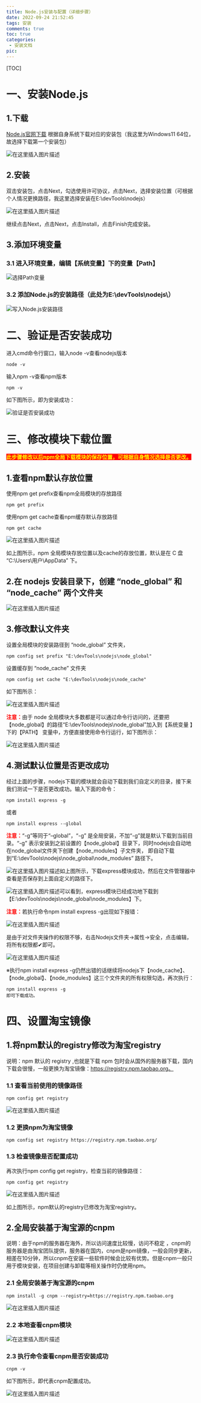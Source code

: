```yaml
---
title: Node.js安装与配置（详细步骤）
date: 2022-09-24 21:52:45
tags: 安装
comments: true
toc: true
categories:
 - 安装文档
pic:
---
```


[TOC]



# 一、安装Node.js

## 1.下载

[Node.js官网下载](http://nodejs.cn/download/)
根据自身系统下载对应的安装包（我这里为Windows11 64位，故选择下载第一个安装包）

![在这里插入图片描述](https://imagebed-1306275532.cos.ap-shanghai.myqcloud.com/img/914dfb1bae004d71bab1d7cc2c01a671.png)

## 2.安装

双击安装包，点击Next，勾选使用许可协议，点击Next，选择安装位置（可根据个人情况更换路径，我这里选择安装在E:\devTools\nodejs）

![在这里插入图片描述](https://imagebed-1306275532.cos.ap-shanghai.myqcloud.com/img/493dfc78735841f395c4a116898f5c6f.png)

继续点击Next，点击Next，点击Install，点击Finish完成安装。

## 3.添加环境变量

### 3.1 进入环境变量，编辑【系统变量】下的变量【Path】

![选择Path变量](https://imagebed-1306275532.cos.ap-shanghai.myqcloud.com/img/d128a4fe1ce34016b08a2842cde77166.png)

### 3.2 添加Node.js的安装路径（此处为E:\devTools\nodejs\）

![写入Node.js安装路径](https://imagebed-1306275532.cos.ap-shanghai.myqcloud.com/img/4609bccc18d8419ea764fb0153454ca9.png)

# 二、验证是否安装成功

进入cmd命令行窗口，输入node -v查看nodejs版本

``` 
node -v
```

输入npm -v查看npm版本

```
npm -v
```


如下图所示，即为安装成功：

![验证是否安装成功](https://imagebed-1306275532.cos.ap-shanghai.myqcloud.com/img/ff513962ea164d019d3a9d542d26f0ba.png)

# 三、修改模块下载位置

<span style="color:yellow;background:red">**此步骤修改以后npm全局下载模块的保存位置，可根据自身情况选择是否更改。**</span>

## 1.查看npm默认存放位置

使用npm get prefix查看npm全局模块的存放路径

```
npm get prefix
```


使用npm get cache查看npm缓存默认存放路径

```
npm get cache
```

![在这里插入图片描述](https://imagebed-1306275532.cos.ap-shanghai.myqcloud.com/img/e21684575b404a7f87f83572f8df3d4c.png)

如上图所示，npm 全局模块存放位置以及cache的存放位置，默认是在 C 盘 “C:\Users\用户\AppData” 下。

## 2.在 nodejs 安装目录下，创建 “node_global” 和 “node_cache” 两个文件夹

![在这里插入图片描述](https://imagebed-1306275532.cos.ap-shanghai.myqcloud.com/img/e9847471a84c45ddb1fc416a223cdb55.png)

## 3.修改默认文件夹

设置全局模块的安装路径到 “node_global” 文件夹，

```
npm config set prefix "E:\devTools\nodejs\node_global"
```

设置缓存到 “node_cache” 文件夹

```
npm config set cache "E:\devTools\nodejs\node_cache"
```


如下图所示：

![在这里插入图片描述](https://imagebed-1306275532.cos.ap-shanghai.myqcloud.com/img/6e67a30770ff40c49f640007f96703d1.png)

<span style ="color:red">**注意：**</span>由于 node 全局模块大多数都是可以通过命令行访问的，还要把【node_global】的路径“E:\devTools\nodejs\node_global”加入到【系统变量 】下的【PATH】 变量中，方便直接使用命令行运行，如下图所示：

![在这里插入图片描述](https://imagebed-1306275532.cos.ap-shanghai.myqcloud.com/img/bb96741ac93447aba9e65f0a184e3d11.png)

## 4.测试默认位置是否更改成功

经过上面的步骤，nodejs下载的模块就会自动下载到我们自定义的目录，接下来我们测试一下是否更改成功。输入下面的命令：

```
npm install express -g
```

或者

```
npm install express --global
```

<span style="color:red">**注意：**</span>“-g”等同于“–global”，“-g” 是全局安装，不加“-g”就是默认下载到当前目录。“-g” 表示安装到之前设置的【node_global】目录下，同时nodejs会自动地在node_global文件夹下创建【node_modules】子文件夹， 即自动下载到“E:\devTools\nodejs\node_global\node_modules” 路径下。

![在这里插入图片描述](https://imagebed-1306275532.cos.ap-shanghai.myqcloud.com/img/e05642e304a443ec85794f2ac3bad6a8.png)如上图所示，下载express模块成功，然后在文件管理器中查看是否保存到上面自定义的路径下。

![在这里插入图片描述](https://imagebed-1306275532.cos.ap-shanghai.myqcloud.com/img/d460d0cd30884a83bb175a6e6127aeca.png)可以看到，express模块已经成功地下载到【E:\devTools\nodejs\node_global\node_modules】下。

<span style="color:red">**注意：**</span>若执行命令npm install express -g出现如下报错：

![在这里插入图片描述](https://imagebed-1306275532.cos.ap-shanghai.myqcloud.com/img/6caaa64529e0401aa2d467a8a5ceec22.png)

是由于对文件夹操作的权限不够，右击Nodejs文件夹->属性->安全，点击编辑，将所有权限都✔即可。

![在这里插入图片描述](https://imagebed-1306275532.cos.ap-shanghai.myqcloud.com/img/d1a6f84379d3443bad6af4c734e169d7.png)

※执行npm install express -g仍然出错的话继续将nodejs下【node_cache】、【node_global】、【node_modules】这三个文件夹的所有权限勾选，再次执行：

```
npm install express -g
即可下载成功。
```

# 四、设置淘宝镜像

## 1.将npm默认的registry修改为淘宝registry

说明：npm 默认的 registry ,也就是下载 npm 包时会从国外的服务器下载，国内下载会很慢，一般更换为淘宝镜像：https://registry.npm.taobao.org。

### 1.1 查看当前使用的镜像路径

```
npm config get registry
```

![在这里插入图片描述](https://imagebed-1306275532.cos.ap-shanghai.myqcloud.com/img/ef81e85548b74e06bc325a27a9914258.png)

### 1.2 更换npm为淘宝镜像

```
npm config set registry https://registry.npm.taobao.org/
```

### 1.3 检查镜像是否配置成功

再次执行npm config get registry，检查当前的镜像路径：

```
npm config get registry
```

![在这里插入图片描述](https://imagebed-1306275532.cos.ap-shanghai.myqcloud.com/img/5e6a5bd3b935462fb2521db2d9ea2577.png)

如上图所示，npm默认的registry已修改为淘宝registry。

## 2.全局安装基于淘宝源的cnpm

说明：由于npm的服务器在海外，所以访问速度比较慢，访问不稳定 ，cnpm的服务器是由淘宝团队提供，服务器在国内，cnpm是npm镜像，一般会同步更新，相差在10分钟，所以cnpm在安装一些软件时候会比较有优势。但是cnpm一般只用于模块安装，在项目创建与卸载等相关操作时仍使用npm。

### 2.1 全局安装基于淘宝源的cnpm

```
npm install -g cnpm --registry=https://registry.npm.taobao.org
```

![在这里插入图片描述](https://imagebed-1306275532.cos.ap-shanghai.myqcloud.com/img/b1247b4bd75d4e128914eba35e2ed91f.png)

### 2.2 本地查看cnpm模块

![在这里插入图片描述](https://imagebed-1306275532.cos.ap-shanghai.myqcloud.com/img/d9dddf1705e84f5990b2062db823cde4.png)

### 2.3 执行命令查看cnpm是否安装成功

```
cnpm -v
```

如下图所示，即代表cnpm配置成功。

![在这里插入图片描述](https://imagebed-1306275532.cos.ap-shanghai.myqcloud.com/img/a73fe1fb625b45ef9a04765a1e46fbae.png)

